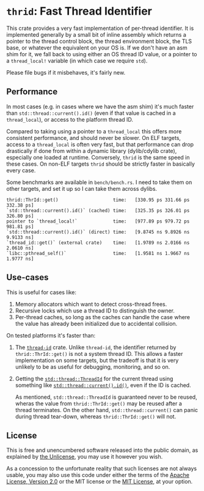 # `thrid`: Fast Thread Identifier

This crate provides a very fast implementation of per-thread identifier. It is implemented generally by a small bit of inline assembly which returns a pointer to the thread control block, the thread environment block, the TLS base, or whatever the equivalent on your OS is. If we don't have an asm shim for it, we fall back to using either an OS thread ID value, or a pointer to a `thread_local!` variable (in which case we require `std`).

Please file bugs if it misbehaves, it's fairly new.

## Performance

In most cases (e.g. in cases where we have the asm shim) it's much faster than `std::thread::current().id()` (even if that value is cached in a `thread_local`), or access to the platform thread ID.

Compared to taking using a pointer to a `thread_local` this offers more consistent performance, and should never be slower. On ELF targets, access to a `thread_local` is often very fast, but that performance can drop drastically if done from within a dynamic library (dylib/cdylib crate), especially one loaded at runtime. Conversely, `thrid` is the same speed in these cases. On non-ELF targets `thrid` should be strictly faster in basically every case.

Some benchmarks are available in `bench/bench.rs`. I need to take them on other targets, and set it up so I can take them across dylibs.

```
thrid::ThrId::get()                    time:   [330.95 ps 331.66 ps 332.38 ps]
`std::thread::current().id()` (cached) time:   [325.35 ps 326.01 ps 326.80 ps]
pointer to `thread_local!`             time:   [977.89 ps 979.72 ps 981.81 ps]
`std::thread::current().id()` (direct) time:   [9.8745 ns 9.8926 ns 9.9133 ns]
`thread_id::get()` (external crate)    time:   [1.9789 ns 2.0166 ns 2.0610 ns]
`libc::pthread_self()`                 time:   [1.9581 ns 1.9667 ns 1.9777 ns]
```

## Use-cases

This is useful for cases like:

1. Memory allocators which want to detect cross-thread frees.
2. Recursive locks which use a thread ID to distinguish the owner.
3. Per-thread caches, so long as the caches can handle the case where the value has already been initialized due to accidental collision.

On tested platforms it's faster than:

1. The [`thread-id`](https://crates.io/crates/thread-id) crate. Unlike `thread-id`, the identifier returned by `thrid::ThrId::get()` is not a system thread ID. This allows a faster implementation on some targets, but the tradeoff is that it is very unlikely to be as useful for debugging, monitoring, and so on.

2. Getting the [`std::thread::ThreadId`](https://doc.rust-lang.org/nightly/std/thread/struct.ThreadId.html) for the current thread using something like [`std::thread::current().id()`](https://doc.rust-lang.org/nightly/std/thread/struct.Thread.html#method.id), even if the ID is cached.

    As mentioned, `std::thread::ThreadId` is guaranteed never to be reused, wheras the value from `thrid::ThrId::get()` may be reused after a thread terminates. On the other hand, `std::thread::current()` can panic during thread tear-down, whereas `thrid::ThrId::get()` will not.

## License

This is free and unencumbered software released into the public domain, as explained by [the Unlicense](./UNLICENSE), you may use it however you wish.

As a concession to the unfortunate reality that such licenses are not always usable, you may also use this code under either the terms of the [Apache License, Version 2.0](./LICENSE-APACHE) or the MIT license or the [MIT License](./LICENSE-MIT), at your option.
